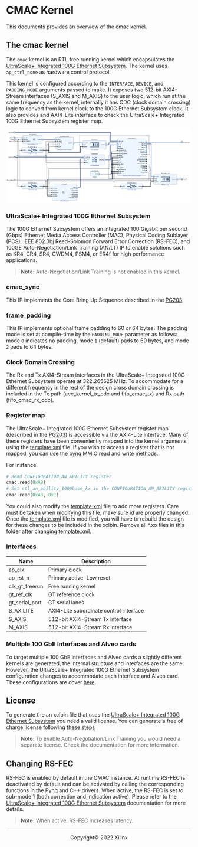 # CMAC Kernel

This documents provides an overview of the cmac kernel.

## The cmac kernel

The `cmac` kernel is an RTL free running kernel which encapsulates the [UltraScale+ Integrated 100G Ethernet Subsystem](https://www.xilinx.com/products/intellectual-property/cmac_usplus.html). The kernel uses `ap_ctrl_none` as hardware control protocol. 

This kernel is configured according to the `INTERFACE`, `DEVICE`, and `PADDING_MODE` arguments passed to make. It exposes two 512-bit AXI4-Stream interfaces (S_AXIS and M_AXIS) to the user logic, which run at the same frequency as the kernel, internally it has CDC (clock domain crossing) logic to convert from kernel clock to the 100G Ethernet Subsystem clock. It also provides and AXI4-Lite interface to check the UltraScale+ Integrated 100G Ethernet Subsystem register map.

![](../img/cmac_kernel.png)

### UltraScale+ Integrated 100G Ethernet Subsystem

The 100G Ethernet Subsystem offers an integrated 100 Gigabit per second (Gbps) Ethernet Media Access Controller (MAC), Physical Coding Sublayer (PCS), IEEE 802.3bj Reed-Solomon Forward Error Correction (RS-FEC), and 100GE Auto-Negotiation/Link Training (AN/LT) IP to enable solutions such as KR4, CR4, SR4, CWDM4, PSM4, or ER4f for high performance applications.

> **Note:** Auto-Negotiation/Link Training is not enabled in this kernel.

### cmac_sync

This IP implements the Core Bring Up Sequence described in the [PG203](https://docs.xilinx.com/v/u/en-US/pg203-cmac-usplus)

### frame_padding

This IP implements optional frame padding to 60 or 64 bytes. The padding mode is set at compile-time by the `PADDING_MODE` parameter as follows: mode `0` indicates no padding, mode `1` (default) pads to 60 bytes, and mode `2` pads to 64 bytes. 

### Clock Domain Crossing

The Rx and Tx AXI4-Stream interfaces in the UltraScale+ Integrated 100G Ethernet Subsystem operate at 322.265625 MHz. To accommodate for a different frequency in the rest of the design cross domain crossing is included in the Tx path (acc_kernel_tx_cdc and fifo_cmac_tx) and Rx path (fifo_cmac_rx_cdc).

### Register map

The UltraScale+ Integrated 100G Ethernet Subsystem register map (described in the [PG203](https://docs.xilinx.com/v/u/en-US/pg203-cmac-usplus)) is accessible via the AXI4-Lite interface. Many of these registers have been conveniently mapped into the kernel arguments using the [template.xml](template.xml) file.
If you wish to access a register that is not mapped, you can use the [pynq MMIO](https://pynq.readthedocs.io/en/latest/pynq_package/pynq.mmio.html#module-pynq.mmio) read and write methods.

For instance:

```python
# Read CONFIGURATION_AN_ABILITY register
cmac.read(0xA8)
# Set ctl_an_ability_1000base_kx in the CONFIGURATION_AN_ABILITY register
cmac.read(0xA8, 0x1)
```

You could also modify the [template.xml](template.xml) file to add more registers. Care must be taken when modifying this file, make sure id are properly changed. Once the [template.xml](template.xml) file is modified, you will have to rebuild the design for these changes to be included in the xclbin. Remove all \*.xo files in this folder after changing [template.xml](template.xml).

### Interfaces

| Name           | Description                             |
|----------------|-----------------------------------------|
| ap_clk         | Primary clock                           |
| ap_rst_n       | Primary active-Low reset                |
| clk_gt_freerun | Free running kernel                     |
| gt_ref_clk     | GT reference clock                      |
| gt_serial_port | GT serial lanes                         |
| S_AXILITE      | AXI4-Lite subordinate control interface |
| S_AXIS         | 512-bit AXI4-Stream Tx interface        |
| M_AXIS         | 512-bit AXI4-Stream Rx interface        |

### Multiple 100 GbE Interfaces and Alveo cards

To target multiple 100 GbE interfaces and  Alveo cards a slightly different kernels are generated, the internal structure and interfaces are the same. However, the UltraScale+ Integrated 100G Ethernet Subsystem configuration changes to accommodate each interface and Alveo card. These configurations are cover [here](bd_cmac.tcl#L41-L114).

## License 

To generate the an xclbin file that uses the [UltraScale+ Integrated 100G Ethernet Subsystem](https://www.xilinx.com/products/intellectual-property/cmac_usplus.html) you need a valid license. You can generate a free of charge license following [these steps](https://github.com/Xilinx/open-nic-shell#cmac-license)

> **Note:** To enable Auto-Negotiation/Link Training you would need a separate license. Check the documentation for more information.

## Changing RS-FEC

RS-FEC is enabled by default in the CMAC instance. At runtime RS-FEC is deactivated by default and can be activated by calling the corresponding functions in the Pynq and C++ drivers. When active, the RS-FEC is set to sub-mode 1 (both correction and indication active). Please refer to the [UltraScale+ Integrated 100G Ethernet Subsystem](https://www.xilinx.com/products/intellectual-property/cmac_usplus.html) documentation for more details. 

> **Note:** When active, RS-FEC increases latency.
------------------------------------------------------
<p align="center">Copyright&copy; 2022 Xilinx</p>
